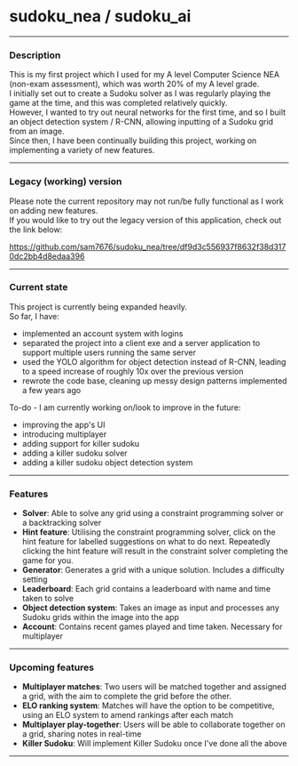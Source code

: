 # sudoku_nea / sudoku_ai

---

### Description
This is my first project which I used for my A level Computer Science NEA (non-exam assessment), which was worth 20% of my A level grade.   
I initially set out to create a Sudoku solver as I was regularly playing the game at the time, and this was completed relatively quickly.    
However, I wanted to try out neural networks for the first time, and so I built an object detection system / R-CNN, allowing inputting of a Sudoku grid from an image.   
Since then, I have been continually building this project, working on implementing a variety of new features.   

---

### Legacy (working) version
Please note the current repository may not run/be fully functional as I work on adding new features.   
If you would like to try out the legacy version of this application, check out the link below:  

https://github.com/sam7676/sudoku_nea/tree/df9d3c556937f8632f38d3170dc2bb4d8edaa396   

---
### Current state
This project is currently being expanded heavily.   
So far, I have:   
- implemented an account system with logins
- separated the project into a client exe and a server application to support multiple users running the same server
- used the YOLO algorithm for object detection instead of R-CNN, leading to a speed increase of roughly 10x over the previous version
- rewrote the code base, cleaning up messy design patterns implemented a few years ago

To-do - I am currently working on/look to improve in the future:   
- improving the app's UI
- introducing multiplayer
- adding support for killer sudoku
- adding a killer sudoku solver
- adding a killer sudoku object detection system

---

### Features
- **Solver**: Able to solve any grid using a constraint programming solver or a backtracking solver
- **Hint feature**: Utilising the constraint programming solver, click on the hint feature for labelled suggestions on what to do next. Repeatedly clicking the hint feature will result in the constraint solver completing the game for you.
- **Generator**: Generates a grid with a unique solution. Includes a difficulty setting
- **Leaderboard**: Each grid contains a leaderboard with name and time taken to solve
- **Object detection system**: Takes an image as input and processes any Sudoku grids within the image into the app
- **Account**: Contains recent games played and time taken. Necessary for multiplayer

---

### Upcoming features
- **Multiplayer matches**: Two users will be matched together and assigned a grid, with the aim to complete the grid before the other.
- **ELO ranking system**: Matches will have the option to be competitive, using an ELO system to amend rankings after each match
- **Multiplayer play-together**: Users will be able to collaborate together on a grid, sharing notes in real-time
- **Killer Sudoku**: Will implement Killer Sudoku once I've done all the above

---
